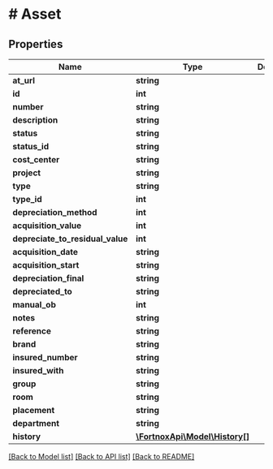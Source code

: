 # # Asset

## Properties

Name | Type | Description | Notes
------------ | ------------- | ------------- | -------------
**at_url** | **string** |  | [optional]
**id** | **int** |  | [optional]
**number** | **string** |  | [optional]
**description** | **string** |  | [optional]
**status** | **string** |  | [optional]
**status_id** | **string** |  | [optional]
**cost_center** | **string** |  | [optional]
**project** | **string** |  | [optional]
**type** | **string** |  | [optional]
**type_id** | **int** |  | [optional]
**depreciation_method** | **int** |  | [optional]
**acquisition_value** | **int** |  | [optional]
**depreciate_to_residual_value** | **int** |  | [optional]
**acquisition_date** | **string** |  | [optional]
**acquisition_start** | **string** |  | [optional]
**depreciation_final** | **string** |  | [optional]
**depreciated_to** | **string** |  | [optional]
**manual_ob** | **int** |  | [optional]
**notes** | **string** |  | [optional]
**reference** | **string** |  | [optional]
**brand** | **string** |  | [optional]
**insured_number** | **string** |  | [optional]
**insured_with** | **string** |  | [optional]
**group** | **string** |  | [optional]
**room** | **string** |  | [optional]
**placement** | **string** |  | [optional]
**department** | **string** |  | [optional]
**history** | [**\FortnoxApi\Model\History[]**](History.md) |  | [optional]

[[Back to Model list]](../../README.md#models) [[Back to API list]](../../README.md#endpoints) [[Back to README]](../../README.md)
